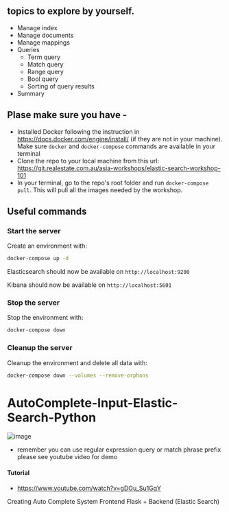 

## topics to explore by yourself.

- Manage index
- Manage documents 
- Manage mappings
- Queries
    - Term query
    - Match query
    - Range query
    - Bool query
    - Sorting of query results
- Summary

## Plase make sure you have - 


* Installed Docker following the instruction in https://docs.docker.com/engine/install/ (if they are not in your machine). Make sure `docker` and `docker-compose` commands are available in your terminal
* Clone the repo to your local machine from this url: https://git.realestate.com.au/asia-workshops/elastic-search-workshop-101
* In your terminal, go to the repo's root folder and run `docker-compose pull`. This will pull all the images needed by the workshop.

## Useful commands
### Start the server
Create an environment with:
```bash
docker-compose up -d
```

Elasticsearch should now be available on `http://localhost:9200`

Kibana should now be available on `http://localhost:5601`


### Stop the server
Stop the environment with:
```bash
docker-compose down
```

### Cleanup the server
Cleanup the environment and delete all data with:
```bash
docker-compose down --volumes --remove-orphans
```



# AutoComplete-Input-Elastic-Search-Python
![image](https://user-images.githubusercontent.com/39345855/88481649-ae6a4e80-cf2a-11ea-9ac7-cda7dbf1f519.png)
* remember you can use regular expression query or match phrase prefix please see youtube video for demo


#### Tutorial 
* https://www.youtube.com/watch?v=gDOu_Su1GqY

Creating  Auto Complete System Frontend Flask + Backend (Elastic Search)
